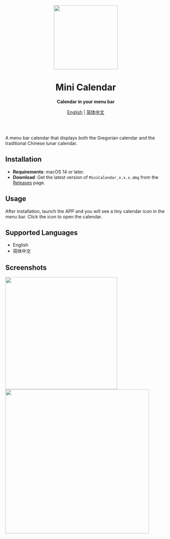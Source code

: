 <div align="center">
  <img src="https://github.com/user-attachments/assets/a293985a-1ba7-4044-8164-b22a8c096dc9" width="200" height="200"/>
  <h1>Mini Calendar</h1>
  <p>
    <b>Calendar in your menu bar</b>
  </p>
  <p>
    <a href="README.md">English</a> | <a href="README.zh-CN.md">简体中文</a>
  </p>
  <br>
  <br>
</div>

A menu bar calendar that displays both the Gregorian calendar and the traditional Chinese lunar calendar.

## Installation

- **Requirements**: macOS 14 or later.
- **Download**: Get the latest version of `MiniCalendar_x.x.x.dmg` from the [Releases](https://github.com/sabercon/mini-calendar/releases/latest) page.

## Usage

After installation, launch the APP and you will see a tiny calendar icon in the menu bar.
Click the icon to open the calendar.

## Supported Languages

- English
- 简体中文

## Screenshots

<img src="https://github.com/user-attachments/assets/45a6f526-c7e0-428b-8f45-0f71b20f2575" align="center" width="350"/>
<img src="https://github.com/user-attachments/assets/0b9cc8cf-efc6-4ee0-bec0-de85d44bd9df" align="center" width="450"/>
